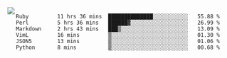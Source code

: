 

<a href="https://github.com/anuraghazra/github-readme-stats">
  <img align="left" src="https://github-readme-stats.vercel.app/api?username=kfly8&count_private=true&show_icons=true&theme=calm" />
</a>


<!--START_SECTION:waka-->

```text
Ruby         11 hrs 36 mins  ██████████████░░░░░░░░░░░   55.88 %
Perl         5 hrs 36 mins   ██████▓░░░░░░░░░░░░░░░░░░   26.99 %
Markdown     2 hrs 43 mins   ███▒░░░░░░░░░░░░░░░░░░░░░   13.09 %
VimL         16 mins         ▒░░░░░░░░░░░░░░░░░░░░░░░░   01.30 %
JSON5        13 mins         ▒░░░░░░░░░░░░░░░░░░░░░░░░   01.06 %
Python       8 mins          ▒░░░░░░░░░░░░░░░░░░░░░░░░   00.68 %
```

<!--END_SECTION:waka-->
